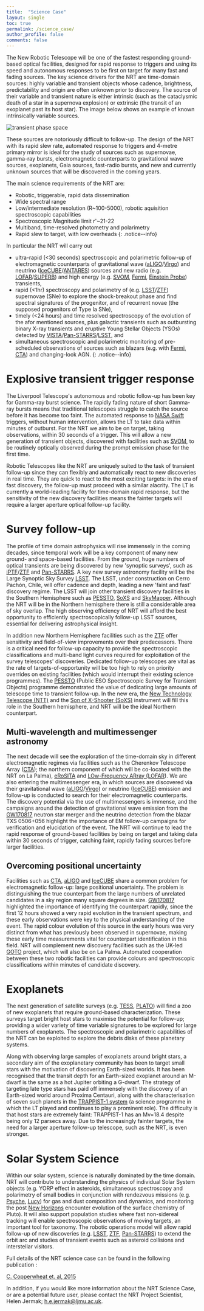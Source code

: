 ```yaml
---
title:  "Science Case"
layout: single
toc: true
permalink: /science_case/
author_profile: false
comments: false
---
```


The New Robotic Telescope will be one of the fastest responding ground-based optical facilities, designed for rapid response to triggers and using its speed and autonomous responses to be first on target for many fast and fading sources. The key science drivers for the NRT are time-domain sources: highly variable and transient objects whose cadence, brightness, predictability and origin are often unknown prior to discovery. The source of their variable and transient nature is either intrinsic (such as the cataclysmic death of a star in a supernova explosion) or extrinsic (the transit of an exoplanet past its host star). The image below shows an example of known intrinsically variable sources.

![transient phase space](transient_phase_space.png)

These sources are notoriously difficult to follow-up. The design of the NRT with its rapid slew rate, automated response to triggers and 4-metre primary mirror is ideal for the study of sources such as supernovae, gamma-ray bursts, electromagnetic counterparts to gravitational wave sources, exoplanets, Gaia sources, fast-radio bursts, and new and currently unknown sources that will be discovered in the coming years. 

The main science requirements of the NRT are:
* Robotic, triggerable, rapid data dissemination
* Wide spectral range
* Low/intermediate resolution (R~100-5000), robotic aquisition spectroscopic capabilities
* Spectroscopic Magnitude limit r'~21-22
* Multiband, time-resolved photometry and polarimetry
* Rapid slew to target, with low overheads
{: .notice--info}

In particular the NRT will carry out 
* ultra-rapid (<30 seconds) spectroscopic and polarimetric follow-up of electromagnetic counterparts of gravitational wave ([aLIGO](https://www.advancedligo.mit.edu/)/[Virgo](http://www.virgo-gw.eu/)) and neutrino ([IceCUBE](https://icecube.wisc.edu/)/[ANTARES](http://antares.in2p3.fr/)) sources and new radio (e.g. [LOFAR](http://www.lofar.org/)/[SUPERB](https://sites.google.com/site/publicsuperb/)) and high energy (e.g. [SVOM](http://www.svom.fr/en/), [Fermi](https://fermi.gsfc.nasa.gov/), [Einstein Probe](http://ep.bao.ac.cn/)) transients, 
* rapid (<1hr) spectroscopy and polarimetry of (e.g. [LSST](https://www.lsst.org/)/[ZTF](https://www.ztf.caltech.edu/)) supernovae (SNe) to explore the shock-breakout phase and find spectral signatures of the progenitor, and of recurrent novae (the supposed progenitors of Type Ia SNe), 
* timely (<24 hours) and time resolved spectroscopy of the evolution of the afor mentioned sources, plus galactic transients such as outbursting binary X-ray transients and eruptive Young Stellar Objects (YSOs) detected by [VISTA](http://www.vista.ac.uk/)/[Pan-STARRS](https://panstarrs.stsci.edu/)/[LSST](https://www.lsst.org/), and
* simultaneous spectroscopic and polarimetric monitoring of pre-scheduled observations of sources such as blazars (e.g. with [Fermi](https://fermi.gsfc.nasa.gov/), [CTA](https://www.cta-observatory.org/)) and changing-look AGN.
{: .notice--info}

# Explosive transient trigger response

The Liverpool Telescope's autonomous and robotic follow-up has been key for Gamma-ray burst science. The rapidly fading nature of short Gamma-ray bursts means that traditional telescopes struggle to catch the source before it has become too faint. The automated response to [NASA Swift](https://swift.gsfc.nasa.gov/) triggers, without human intervention, allows the LT to take data within minutes of outburst. For the NRT we aim to be on target, taking observations, within 30 seconds of a trigger. This will allow a new generation of transient objects, discovered with facilities such as [SVOM](http://www.svom.fr/en/), to be routinely optically observed during the prompt emission phase for the first time.

Robotic Telescopes like the NRT are uniquely suited to the task of transient follow-up since they can flexibly and automatically react to new discoveries in real time. They are quick to react to the most exciting targets: in the era of fast discovery, the follow-up must proceed with a similar alacrity. The LT is currently a world-leading facility for time-domain rapid response, but the sensitivity of the new discovery facilities means the fainter targets will require a larger aperture optical follow-up facility.

#  Survey follow-up

The profile of time domain astrophysics will rise immensely in the coming decades, since temporal work will be a key component of many new ground- and space-based facilities. From the ground, huge numbers of optical transients are being discovered by new 'synoptic surveys', such as [iPTF](https://www.ptf.caltech.edu/iptf)/[ZTF](https://www.ztf.caltech.edu/) and [Pan-STARRS](https://panstarrs.stsci.edu/). A key new survey astronomy facility will be the Large Synoptic Sky Survey [LSST](https://www.lsst.org/). The LSST, under construction on Cerro Pachón, Chile, will offer cadence and depth, leading a new 'faint and fast' discovery regime. The LSST will join other transient discovery facilities in the Southern Hemisphere such as [PESSTO](http://www.pessto.org/), [SoXS](https://www.eso.org/sci/facilities/develop/instruments/SoXS.html) and [SkyMapper](https://rsaa.anu.edu.au/observatories/telescopes/skymapper-telescope). Although the NRT will be in the Northern hemisphere there is still a considerable area of sky overlap. The high observing efficiency of NRT will afford the best opportunity to efficiently spectroscopically follow-up LSST sources, essential for delivering astrophysical insight.

In addition new Northern Hemisphere facilities such as the [ZTF](https://www.ztf.caltech.edu/) offer sensitivity and field-of-view improvements over their predecessors. There is a critical need for follow-up capacity to provide the spectroscopic classifications and multi-band light curves required for exploitation of the survey telescopes' discoveries. Dedicated follow-up telescopes are vital as the rate of targets-of-opportunity will be too high to rely on priority overrides on existing facilities (which would interrupt their existing science programmes). The [PESSTO](http://www.pessto.org/) (Public ESO Spectroscopic Survey for Transient Objects) programme demonstrated the value of dedicating large amounts of telescope time to transient follow-up. In the new era, the [New Technology Telescope (NTT)](https://www.eso.org/sci/facilities/lasilla/telescopes/ntt.html) and the [Son of X-Shooter (SoXS)](https://www.eso.org/sci/facilities/develop/instruments/SoXS.html) instrument will fill this role in the Southern hemisphere, and NRT will be the ideal Northern counterpart. 

## Multi-wavelength and multimessenger astronomy

The next decade will see the exploration of the time-domain sky in different electromagnetic regimes via facilities such as the Cherenkov Telescope Array ([CTA](https://www.cta-observatory.org/)); the northern component of which will be co-located with the NRT on La Palma), [eRoSITA](http://www.mpe.mpg.de/eROSITA) and [LOw-Frequency ARray (LOFAR]([http://www.lofar.org/)). We are also entering the multimessenger era, in which sources are discovered via their gravitational wave ([aLIGO](https://www.advancedligo.mit.edu/)/[Virgo](http://www.virgo-gw.eu/)) or neutrino ([IceCUBE](https://icecube.wisc.edu/)) emission and follow-up is conducted to search for their electromagnetic counterparts. The discovery potential via the use of multimessengers is immense, and the campaigns around the detection of gravitational wave emission from the [GW170817](https://arxiv.org/abs/1710.05832) neutron star merger and the neutrino detection from the blazar TXS 0506+056 highlight the importance of EM follow-up campaigns for verification and elucidation of the event. The NRT will continue to lead the rapid response of ground-based facilities by being on target and taking data within 30 seconds of trigger, catching faint, rapidly fading sources before larger facilities.

## Overcoming positional uncertainty

Facilities such as [CTA](https://www.cta-observatory.org/), [aLIGO](https://www.advancedligo.mit.edu/) and [IceCUBE](https://icecube.wisc.edu/) share a common problem for electromagnetic follow-up: large positional uncertainty. The problem is distinguishing the true counterpart from the large numbers of unrelated candidates in a sky region many square degrees in size. [GW170817](https://arxiv.org/abs/1710.05832) highlighted the importance of identifying the counterpart rapidly, since the first 12 hours showed a very rapid evolution in the transient spectrum, and these early observations were key to the physical understanding of the event. The rapid colour evolution of this source in the early hours was very distinct from what has previously been observed in supernovae, making these early time measurements vital for counterpart identification in this field. NRT will complement new discovery facilities such as the UK-led [GOTO](https://warwick.ac.uk/fac/sci/physics/research/astro/research/goto/) project, which will also be on La Palma. Automated cooperation between these two robotic facilities can provide colours and spectroscopic classifications within minutes of candidate discovery.

# Exoplanets 
The next generation of satellite surveys (e.g. [TESS](https://tess.gsfc.nasa.gov/), [PLATO](http://sci.esa.int/plato/)) will find a zoo of new exoplanets that require ground-based characterization. These surveys target bright host stars to maximise the potential for follow-up; providing a wider variety of time variable signatures to be explored for large numbers of exoplanets. The spectroscopic and polarimetric capabilities of the NRT can be exploited to explore the debris disks of these planetary systems. 

Along with observing large samples of exoplanets around bright stars, a secondary aim of the exoplanetary community has been to target small stars with the motivation of discovering Earth-sized worlds. It has been recognised that the transit depth for an Earth-sized exoplanet around an M-dwarf is the same as a hot Jupiter orbiting a G-dwarf. The strategy of targeting late type stars has paid off immensely with the discovery of an Earth-sized world around Proxima Centauri, along with the characterisation of seven such planets in the [TRAPPIST-1 system](http://www.trappist.one/) (a science programme in which the LT played and continues to play a prominent role). The difficulty is that host stars are extremely faint: TRAPPIST-1 has an Mv=18.4 despite being only 12 parsecs away. Due to the increasingly fainter targets, the need for a larger aperture follow-up telescope, such as the NRT, is even stronger.

# Solar System Science
Within our solar system, science is naturally dominated by the time domain. NRT will contribute to understanding the physics of individual Solar System objects (e.g. YORP effect in asteroids, simultaneous spectroscopy and polarimetry of small bodies in conjunction with rendezvous missions (e.g. [Psyche](https://www.jpl.nasa.gov/missions/psyche/), [Lucy](https://www.nasa.gov/content/goddard/lucy-the-first-mission-to-jupiter-s-trojans)) for gas and dust composition and dynamics, and monitoring the post [New Horizons](http://pluto.jhuapl.edu/) encounter evolution of the surface chemistry of Pluto). It will also support population studies where fast non-sidereal tracking will enable spectroscopic observations of moving targets, an important tool for taxonomy. The robotic operations model will allow rapid follow-up of new discoveries (e.g. [LSST](https://www.lsst.org/), [ZTF](https://www.ztf.caltech.edu/), [Pan-STARRS](https://panstarrs.stsci.edu/)) to extend the orbit arc and studies of transient events such as asteroid collisions and interstellar visitors.

Full details of the NRT science case can be found in the following publication :

[C. Copperwheat et. al, 2015](https://arxiv.org/abs/1410.1731)

In addition, if you would like more information about the NRT Science Case, or are a potential future user, please contact the NRT Project Scientist, Helen Jermak; <h.e.jermak@ljmu.ac.uk>.


